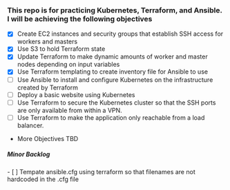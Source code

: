 <h3>
This repo is for practicing Kubernetes, Terraform, and Ansible. I will be achieving the following objectives
</h3>

- [x] Create EC2 instances and security groups that establish SSH access for workers and masters
- [x] Use S3 to hold Terraform state
- [x] Update Terraform to make dynamic amounts of worker and master nodes depending on input variables
- [x] Use Terraform templating to create inventory file for Ansible to use
- [ ] Use Ansible to install and configure Kubernetes on the infrastructure created by Terraform
- [ ] Deploy a basic website using Kubernetes
- [ ] Use Terraform to secure the Kubernetes cluster so that the SSH ports are only available from within a VPN.
- [ ] Use Terraform to make the application only reachable from a load balancer.
- More Objectives TBD

<h5>Minor Backlog</h5>
- [ ] Tempate ansible.cfg using terraform so that filenames are not hardcoded in the .cfg file